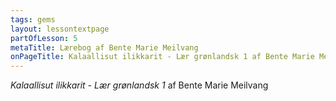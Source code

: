 ```yaml
---
tags: gems
layout: lessontextpage
partOfLesson: 5
metaTitle: Lærebog af Bente Marie Meilvang
onPageTitle: Kalaallisut ilikkarit - Lær grønlandsk 1 af Bente Marie Meilvang
---
```

_Kalaallisut ilikkarit - Lær grønlandsk 1_ af Bente Marie Meilvang